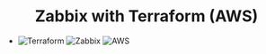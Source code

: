 <h1 align="center"> 
        Zabbix with Terraform (AWS)
</h1>

- ![Terraform](https://img.shields.io/badge/-Terraform-623CE4?&logo=terraform&logoColor=FFFFF) ![Zabbix](https://img.shields.io/badge/-Zabbix-F05032?&logo=zabbix&logoColor=FFFFFF) ![AWS](https://img.shields.io/badge/-AWS-232F3E?&logo=amazon%20aws&logoColor=FFFFFF)
